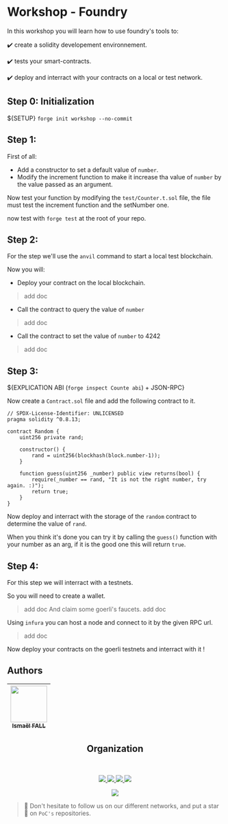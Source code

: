 # Workshop - Foundry

In this workshop you will learn how to use foundry's tools to: 


:heavy_check_mark: create a solidity developement environnement.

:heavy_check_mark: tests your smart-contracts.

:heavy_check_mark: deploy and interract with your contracts on a local or test network.

## Step 0: Initialization

${SETUP}
`forge init workshop --no-commit`

## Step 1: 

First of all:
- Add a constructor to set a default value of `number`.
- Modify the increment function to make it increase tha value of `number` by the value passed as an argument.

Now test your function by modifying the `test/Counter.t.sol` file, the file must test the increment function and the setNumber one.

now test with `forge test` at the root of your repo.

## Step 2:

For the step we'll use the `anvil` command to start a local test blockchain.

Now you will:

- Deploy your contract on the local blockchain.
> add doc

- Call the contract to query the value of `number`
> add doc

- Call the contract to set the value of `number` to 4242
> add doc

## Step 3:

${EXPLICATION ABI (`forge inspect Counte abi`) + JSON-RPC}

Now create a `Contract.sol` file and add the following contract to it.
```Solidity
// SPDX-License-Identifier: UNLICENSED
pragma solidity ^0.8.13;

contract Random {
    uint256 private rand;

    constructor() {
        rand = uint256(blockhash(block.number-1));
    }

    function guess(uint256 _number) public view returns(bool) {
        require(_number == rand, "It is not the right number, try again. :)");
        return true;
    }
}
```

Now deploy and interract with the storage of the `random` contract to determine the value of `rand`.

When you think it's done you can try it by calling the `guess()` function with your number as an arg, if it is the good one this will return `true`.

## Step 4:

For this step we will interract with a testnets.

So you will need to create a wallet.
> add doc
And claim some goerli's faucets.
> add doc

Using `infura` you can host a node and connect to it by the given RPC url.
> add doc

Now deploy your contracts on the goerli testnets and interract with it !

## Authors

| [<img src="https://github.com/Doozers.png?size=85" width=85><br><sub>Ismaël FALL</sub>](https://github.com/Doozers) |
|:-------------------------------------------------------------------------------------------------------------------:|
<h2 align=center>
Organization
</h2>
<br/>
<p align='center'>
    <a href="https://www.linkedin.com/company/pocinnovation/mycompany/">
        <img src="https://img.shields.io/badge/LinkedIn-0077B5?style=for-the-badge&logo=linkedin&logoColor=white">
    </a>
    <a href="https://www.instagram.com/pocinnovation/">
        <img src="https://img.shields.io/badge/Instagram-E4405F?style=for-the-badge&logo=instagram&logoColor=white">
    </a>
    <a href="https://twitter.com/PoCInnovation">
        <img src="https://img.shields.io/badge/Twitter-1DA1F2?style=for-the-badge&logo=twitter&logoColor=white">
    </a>
    <a href="https://discord.com/invite/Yqq2ADGDS7">
        <img src="https://img.shields.io/badge/Discord-7289DA?style=for-the-badge&logo=discord&logoColor=white">
    </a>
</p>
<p align=center>
    <a href="https://www.poc-innovation.fr/">
        <img src="https://img.shields.io/badge/WebSite-1a2b6d?style=for-the-badge&logo=GitHub Sponsors&logoColor=white">
    </a>
</p>

> :rocket: Don't hesitate to follow us on our different networks, and put a star 🌟 on `PoC's` repositories.
